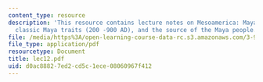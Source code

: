 ```yaml
---
content_type: resource
description: 'This resource contains lecture notes on Mesoamerica: Maya civilization,
  classic Maya traits (200 -900 AD), and the source of the Maya people.'
file: /media/https%3A/open-learning-course-data-rc.s3.amazonaws.com/3-986-the-human-past-introduction-to-archaeology-fall-2006/d0ac88827ed2cd5c1ece08060967f412_lec12.pdf
file_type: application/pdf
resourcetype: Document
title: lec12.pdf
uid: d0ac8882-7ed2-cd5c-1ece-08060967f412
---
```

